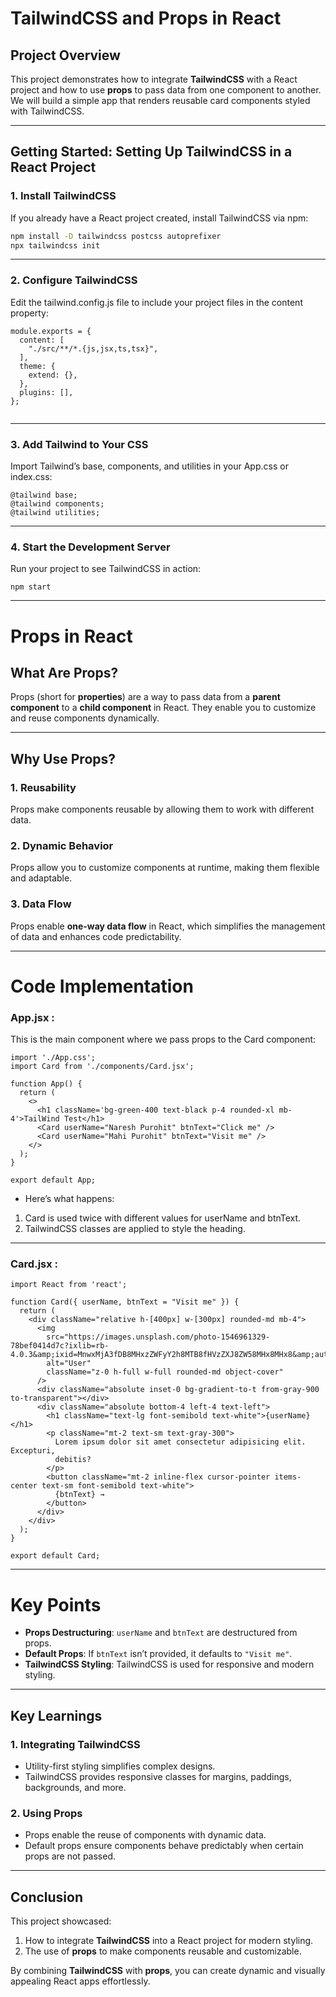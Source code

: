# **TailwindCSS and Props in React**

## **Project Overview**
This project demonstrates how to integrate **TailwindCSS** with a React project and how to use **props** to pass data from one component to another. We will build a simple app that renders reusable card components styled with TailwindCSS.

---

## **Getting Started: Setting Up TailwindCSS in a React Project**

### 1. **Install TailwindCSS**
If you already have a React project created, install TailwindCSS via npm:

```bash
npm install -D tailwindcss postcss autoprefixer
npx tailwindcss init
```
---
### 2. **Configure TailwindCSS**
Edit the tailwind.config.js file to include your project files in the content property:
```
module.exports = {
  content: [
    "./src/**/*.{js,jsx,ts,tsx}",
  ],
  theme: {
    extend: {},
  },
  plugins: [],
};


```
---
### 3. **Add Tailwind to Your CSS**

Import Tailwind’s base, components, and utilities in your App.css or index.css:

```
@tailwind base;
@tailwind components;
@tailwind utilities;

```

---

### 4. **Start the Development Server**
Run your project to see TailwindCSS in action:
```
npm start

```

---

# **Props in React**

## **What Are Props?**
Props (short for **properties**) are a way to pass data from a **parent component** to a **child component** in React. They enable you to customize and reuse components dynamically.

---

## **Why Use Props?**

### **1. Reusability**
Props make components reusable by allowing them to work with different data.

### **2. Dynamic Behavior**
Props allow you to customize components at runtime, making them flexible and adaptable.

### **3. Data Flow**
Props enable **one-way data flow** in React, which simplifies the management of data and enhances code predictability.

---
# **Code Implementation** 

### App.jsx :

This is the main component where we pass props to the Card component:

```
import './App.css';
import Card from './components/Card.jsx';

function App() {
  return (
    <>
      <h1 className='bg-green-400 text-black p-4 rounded-xl mb-4'>TailWind Test</h1>
      <Card userName="Naresh Purohit" btnText="Click me" />
      <Card userName="Mahi Purohit" btnText="Visit me" />
    </>
  );
}

export default App;

```

- Here’s what happens:

1. Card is used twice with different values for userName and btnText.
2. TailwindCSS classes are applied to style the heading.

---

### Card.jsx :

```
import React from 'react';

function Card({ userName, btnText = "Visit me" }) {
  return (
    <div className="relative h-[400px] w-[300px] rounded-md mb-4">
      <img
        src="https://images.unsplash.com/photo-1546961329-78bef0414d7c?ixlib=rb-4.0.3&amp;ixid=MnwxMjA3fDB8MHxzZWFyY2h8MTB8fHVzZXJ8ZW58MHx8MHx8&amp;auto=format&amp;fit=crop&amp;w=800&amp;q=60"
        alt="User"
        className="z-0 h-full w-full rounded-md object-cover"
      />
      <div className="absolute inset-0 bg-gradient-to-t from-gray-900 to-transparent"></div>
      <div className="absolute bottom-4 left-4 text-left">
        <h1 className="text-lg font-semibold text-white">{userName}</h1>
        <p className="mt-2 text-sm text-gray-300">
          Lorem ipsum dolor sit amet consectetur adipisicing elit. Excepturi,
          debitis?
        </p>
        <button className="mt-2 inline-flex cursor-pointer items-center text-sm font-semibold text-white">
          {btnText} →
        </button>
      </div>
    </div>
  );
}

export default Card;

```
---

# **Key Points**

- **Props Destructuring**: `userName` and `btnText` are destructured from props.
- **Default Props**: If `btnText` isn’t provided, it defaults to `"Visit me"`.
- **TailwindCSS Styling**: TailwindCSS is used for responsive and modern styling.

---

## **Key Learnings**

### **1. Integrating TailwindCSS**
- Utility-first styling simplifies complex designs.
- TailwindCSS provides responsive classes for margins, paddings, backgrounds, and more.

### **2. Using Props**
- Props enable the reuse of components with dynamic data.
- Default props ensure components behave predictably when certain props are not passed.

---

## **Conclusion**

This project showcased:

1. How to integrate **TailwindCSS** into a React project for modern styling.
2. The use of **props** to make components reusable and customizable.

By combining **TailwindCSS** with **props**, you can create dynamic and visually appealing React apps effortlessly.




